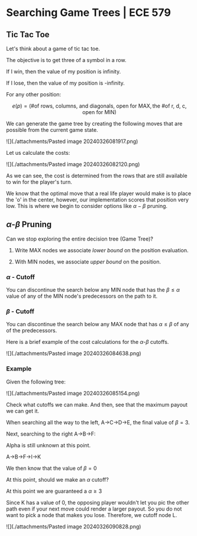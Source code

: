 # Searching Game Trees | ECE 579

## Tic Tac Toe

Let's think about a game of tic tac toe.

The objective is to get three of a symbol in a row.

If I win, then the value of my position is infinity.

If I lose, then the value of my position is -infinity.

For any other position:

$$
e(p) = (\text{\# of rows, columns, and diagonals, open for MAX}, \text{the \#
of r, d, c, open for MIN})
$$

We can generate the game tree by creating the following moves that are possible
from the current game state.

![](./attachments/Pasted image 20240326081917.png)

Let us calculate the costs:

![](./attachments/Pasted image 20240326082120.png)

As we can see, the cost is determined from the rows that are still available to
win for the player's turn.

We know that the optimal move that a real life player would make is to place the
'o' in the center, however, our implementation scores that position very low.
This is where we begin to consider options like $\alpha-\beta$ pruning.

## $\alpha$-$\beta$ Pruning

Can we stop exploring the entire decision tree (Game Tree)?

1. Write MAX nodes we associate _lower bound_ on the position evaluation.

2. With MIN nodes, we associate _upper bound_ on the position.

### $\alpha$ - Cutoff

You can discontinue the search below any MIN node that has the $\beta \le
\alpha$ value of any of the MIN node's predecessors on the path to it.

### $\beta$ - Cutoff

You can discontinue the search below any MAX node that has $\alpha \le \beta$ of
any of the predecessors.

Here is a brief example of the cost calculations for the $\alpha$-$\beta$
cutoffs.

![](./attachments/Pasted image 20240326084638.png)

### Example

Given the following tree:

![](./attachments/Pasted image 20240326085154.png)

Check what cutoffs we can make. And then, see that the maximum payout we can get
it.

When searching all the way to the left, A->C->D->E, the final value of $\beta =
3$.

Next, searching to the right A->B->F:

Alpha is still unknown at this point.

A->B->F->I->K

We then know that the value of $\beta = 0$

At this point, should we make an $\alpha$ cutoff?

At this point we are guaranteed a $\alpha \ge 3$

Since K has a value of 0, the opposing player wouldn't let you pic the other
path even if your next move could render a larger payout. So you do not want to
pick a node that makes you lose. Therefore, we cutoff node L.

![](./attachments/Pasted image 20240326090828.png)








